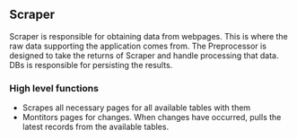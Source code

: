 ## Scraper

Scraper is responsible for obtaining data from webpages.  This is where the raw data supporting the application comes from.  The Preprocessor is designed to take the returns of Scraper and handle processing that data.  DBs is responsible for persisting the results.

### High level functions
* Scrapes all necessary pages for all available tables with them
* Montitors pages for changes.  When changes have occurred, pulls the latest records from the available tables.

